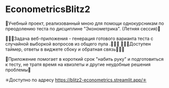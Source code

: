 # EconometricsBlitz2

🚀Учебный проект, реализованный мною для помощи однокурсникам по преодолению теста по дисциплине "Эконометрика". (Летняя сессия)🚀

👨🏻‍🎓Задача веб-приложения - генерация готового варианта теста с случайной выборкой вопросов из общего пула .👨🏻‍🎓
👨🏻‍🎓Доступен таймер, ответы в виджете сбоку и обратная связь👨🏻‍🎓

💯Приложение помогает в короткий срок "набить руку" и подготовиться к тесту, не тратя время на квизлеты и другие неудобные решения проблемы💯


✳️Доступно по адресу https://blitz2-econometrics.streamlit.app/✳️
